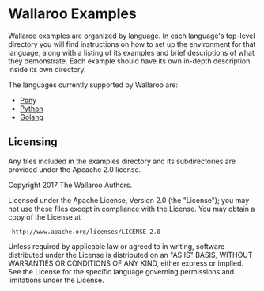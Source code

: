 # Wallaroo Examples

Wallaroo examples are organized by language. In each language's top-level directory you will find instructions on how to set up the environment for that language, along with a listing of its examples and brief descriptions of what they demonstrate. Each example should have its own in-depth description inside its own directory.

The languages currently supported by Wallaroo are:
- [Pony](pony/)
- [Python](python/)
- [Golang](go/)

## Licensing

Any files included in the examples directory and its subdirectories are provided under the Apcache 2.0 license.

Copyright 2017 The Wallaroo Authors.

 Licensed under the Apache License, Version 2.0 (the "License");
 you may not use these files except in compliance with the License.
 You may obtain a copy of the License at

     http://www.apache.org/licenses/LICENSE-2.0

 Unless required by applicable law or agreed to in writing, software
 distributed under the License is distributed on an "AS IS" BASIS,
 WITHOUT WARRANTIES OR CONDITIONS OF ANY KIND, either express or
 implied. See the License for the specific language governing
 permissions and limitations under the License.
